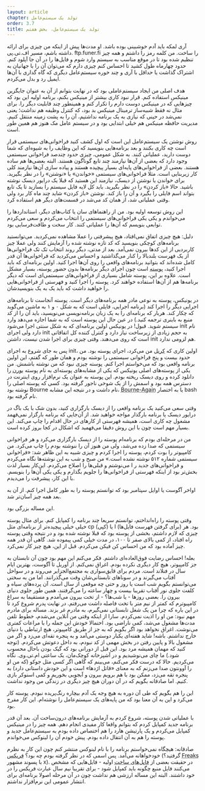 ```yaml
---
layout: article
chapter: تولد یک سیستم‌عامل
order: 3.7
title: تولد یک سیستم‌عامل، بخش هفتم
---
```



آری لمکه باید آدم خوشبینی بوده باشد. او مدت‌ها پیش از اینکه من چیزی برای ارائه داشته باشم، مسیر اف.تی.پی. ftp.funer.fi را ساخت. من کلمه رمز را داشتم و همه چیز تنظیم شده بود تا در موقع مناسب به سیستم وارد شوم و فایل‌ها را در آن جا آپلود کنم. حدود چهارماه طول کشید تا احساس کنم چیزی دارم که می‌توان آن را با جهانیان به اشتراک گذاشت یا حداقل با آری و چند خوره سیستم‌عامل دیگری که گاه گداری با آن‌ها ایمیل رد و بدل می‌کردم. 

هدف اصلی من ایجاد سیستم‌عاملی بود که در نهایت بتوانم از آن‌ به عنوان جایگزین مینیکس استفاده کنم. قرار نبود کاری بیشتر از مینیکس بکنم، برنامه اولیه این بود که چیزهایی که در مینیکس دوست دارم را تکرار کنم و همینطور چند قابلیت دیگر را. برای مثال نه فقط شبیه‌ساز ترمینال مینیکس بد بود، که کنترل وظیفه هم نداشت؛ یعنی نمی‌شد در حینی که نیازی به یک برنامه نداشتیم، آن را به پشت زمینه منتقل کنیم. مدیریت حافظه مینیکس هم خیلی ابتدایی بود و در سیستم عامل مک هنوز هم همین طور است. 

روش نوشتن یک سیستم‌عامل این است که اول کشف کنید فراخوانی‌های سیستمی قرار است چه کاری بکنند و بعد برنامه‌هایی بنویسید که این وظایف را به شیوه‌ای که شما دوست دارید، عملیاتی کنند. به شکل عمومی، چیزی حدود چندصد فراخوانی سیستمی وجود دارد که بعضی از آن‌ها نیازمند چند تابع گوناگون هستند. البته بعضی‌ها هم ساده هستند. بعضی از فراخوانی‌های پایه‌ای بسیار پیچیده هستند و پیاده سازی آن‌ها نیازمند کلی کار زیربنایی است. مثلا فراخوانی‌های سیستمی «خواندن» یا «نوشتن» را در نظر بگیرید. برای خواندن یا نوشتن از دیسک، نیازمند این هستید که قبلا یک درایور دیسک نوشته باشید. حالا «باز کردن» را در نظر بگیرید. باید کل لایه فایل سیستم را بسازید تا یک تابع بتواند اسم فایلی را بگیرد و آن را باز کند. نوشتن «باز کردن» شاید چند ماه کار برد ولی وقتی عملیاتی شد، از همان کد می‌شد در قسمت‌های دیگر هم استفاده کرد. 

این روش توسعه‌ اولیه بود. من از راهنماهای سان یا کتاب‌های دیگر، استانداردها را می‌خواندم و یکی یکی فراخوانی‌های سیستمی را انتخاب می‌کردم و سعی می‌کردم توابعی بنویسم که آن‌ها را عملیاتی کنند. کار سخت و طاقت‌فرسایی بود. 

دلیل: هیچ چیزی اتفاق نمی‌افتاد، هیچ پیشرفتی را عملا مشاهده نمی‌کردید. می‌توانستید برنامه‌های کوچکی بنویسید که کد تازه نوشته شده را آزمایش کنند ولی عملا چیز کاربردیی از این کدها بیرون نمی‌آمد. بعد از مدتی، دیگر روند انتخاب تک تک فراخوانی‌ها از یک فهرست بلندبالا را کنار می‌گذاشتید و احساس می‌کردید که فراخوانی‌ها آن قدر کامل شده‌اند که بتوانید برنامه‌های واقعی را روی آن‌ها اجرا کنید. اولین برنامه‌ای که باید اجرا کنید، <abbr title="Shell همان پوسته متنی است که در سیستم‌عامل‌هایی مانند لینوکس دستورات را داخل آن تایپ می کنیم.">پوسته</abbr > است چون اجرای دیگر برنامه‌ها بدون حضور پوسته، بسیار مشکل است. علاوه بر این، پوسته شامل بسیاری از فراخوانی‌های سیستمی‌ای است که دیگر برنامه‌ها هم از آن‌ها استفاده خواهند کرد. پوسته را اجرا کنید و فهرستی از فراخوانی‌هایی را خواهید داشت که باید یک به یک بنویسیدشان.

در یونیکس، پوسته به نوعی مادر همه برنامه‌های دیگر است. پوسته آنجاست تا برنامه‌های اجرایی دیگر را اجرا کند (برنامه اجرایی، فایلی است که به شکل ۰ و ۱ به ماشین می‌گوید که چکار کند. هربار که برنامه‌ای را به یک زبان برنامه‌نویسی می‌نویسید، باید آن را از کد منبع به باینری ترجمه کنید.) در عین حال این پوسته است که به شما اجازه می‌دهد وارد سیستم شوید. قبول! در یونیکس اولین برنامه‌ای که به شکل سنتی اجرا می‌شود init نام دارد ولی اجرای init به حجم زیادی از زیرساخت نیاز دارد و کنترل کننده کل اتفاقاتی است که روی می‌دهند. وقتی چیزی برای اجرا شدن نیست، داشتن init هم لزومی ندارد. 

پس به جای شروع به اجرای init، اولین کاری که <abbr title="Kernel">کرنل</abbr> من می‌کرد، اجرای پوسته بود. من حدود بیست و پنج فراخوانی سیستمی را نوشته بودم و همان طور که گفتم، این اولین برنامه‌ واقعی بود که می‌خواستم اجرا کنم. پوسته چیزی نبود که من نوشته‌ باشمش. من یکی از پوسته‌های اصلی یونیکس که یکی از مشابه‌های پوسته‌ای به نام پوسته <abbr title="Boune Shell">بورن</abbr > را دانلود کرده و روی دیسک ریخته بودم. این پوسته به عنوان یک نرم‌افزار روی اینترنت در دسترس همه بود و اسمش را از یک شوخی ناجور گرفته بود. کسی که پوسته اصلی را نوشته بود Bourne نام داشت و در نتیجه این مشابه، <abbr title="این شوخی ای است با مسیحیانی که بعد از مدت ها فکر می کنند به تازگی مسیحیت را کشف کرده اند و با تولدی دوباره، وظیفه دارند دیگران را نیز متوجه این کشف کنند">Bourne-Again</abbr> یا به اختصار bash نام گرفته بود.

وقتی سعی‌ می‌کنید یک برنامه واقعی را از دیسک بارگزاری کنید، بدون شک با یک باگ در درایور دیسک یا برنامه بارگذار مواجه خواهید شد. از آن‌جایی که برنامه بارگزار نمی‌فهمد مشغول چه کاری است، همیشه فهرستی از کارهای در حال اقدام را چاپ می‌کند. این بسیار مهم است چون با این روش دقیقا می‌فهمید که اشکال در کجا بروز کرده است. 

من در مرحله‌ای بودم که برنامه‌ام پوسته را از دیسک بارگزاری می‌کرد و هر فراخوانی سیستمی که صدا زده می‌شد، ولی من هنوز آن را ننوشته بودم را چاپ می‌کرد. من کامپیوتر را بوت کردم، پوسته را اجرا کردم و چیزی شبیه به این ظاهر شد: «فراخوانی سیستمی شماره ۵۱۲ نوشته نشده است.» من صبح و شب به این نوشته‌ها نگاه می‌کردم و فراخوانی‌های جدید ر ا می‌نوشتم و قبلی‌ها را اصلاح می‌کردم. این‌کار بسیار لذت بخش‌تر بود از اینکه فهرستی از فراخوانی‌ها را جلویم بگذارم و یکی یکی آن‌ها را بنویسم. با این کار، پیشرفت را می‌دیدم. 

اواخر آگوست یا اوایل سپتامبر بود که توانستم پوسته را به طور کامل اجرا کنم. از آن به بعد همه چیز آسان‌تر شد. 

این مساله بزرگی بود. 

وقتی پوسته را راه‌انداختم، توانستم سریعا چند برنامه را کمپایل کنم. برای مثال پوسته خیلی خیلی پیچیده‌تر از برنامه‌ای مثل cp (کپی) یا I (برای گرفتن فهرست فایل‌ها) بود. هر چیزی که لازم داشتم، بخشی از پوسته بود که قبلا نوشته شده بود و در نتیجه وقتی پوسته راه افتاد، از کمی بالای صفر تا ۱۰۰، در مدت خیلی کمی پیموده شد. گاهی آن قدر همه چیز آماده بود که من احساس کن فیکن می‌کردم. قبل از این، هیچ چیز کار نمی‌کرد. 

بعله! احساس رضایت فوق‌العاده‌ای داشتم. فکر می‌کنم این مهم بود چون آن تابستان به جز کامپیوتر، هیچ کار دیگری نکرده بودم. اغراق نمی‌کنم. از آوریل تا آگوست، بهترین ایام سال در فنلاند است. مردم برای قایق‌سواری به مجتمع‌الجزایر می‌روند و در سواحل آفتاب می‌گیرند و در سوناهای تابستانی‌شان وقت می‌گذرانند. اما من به سختی می‌توانستم بگویم شب است یا روز و حتی چه موقعی از سال است. آن پرده‌های سیاه و کلفت جلوی نور آفتاب تقریبا بیست و چهار ساعته را می‌گرفتند، همین طور جلوی دنیای بیرون را. بعضی روزها - یا شب‌ها؟ - از تخت بیرون می‌آمدم و مستقیما به سراغ کامپیوترم که کمتر از نیم‌ متر با تخت فاصله داشت می‌رفتم. در نهایت پدرم شروع کرد تا در این باره که چرا من یک شغل تابستانی نمی‌گیرم،‌ به مادرم غر بزند. مساله برای مادرم مهم نبود: من او را اذیت نمی‌کردم. سارا از اینکه وقتی من آنلاین می‌شدم، خطوط تلفن مدت‌ها مشغول می‌شد، کمی ناراضی بود. احتمالا خودش این جمله را با مراعات کمتری می‌نوشت. اغراق نخواهد بود اگر بگویم که به جز از طریق کامپیوتر، هیچ ارتباطی با دنیای خارج نداشتم. باشه!‌ شاید هفته‌ای یکبار دوستی می‌آمد و به پنجره تقه‌ای می‌زد و اگر من مشغول بالا و پایین رفتن در بخش مهمی از کد نبودم، به داخل دعوتش می‌کردم. (توجه کنید که مهمان همیشه مرد بود. این قبل از دورانی بود که گیک‌ بودن باحال محسوب شود.) ما چای می‌نوشیدیم و در آشپزخانه کوچک‌مان، یک ساعتی ام.تی.وی. نگاه می‌کردیم. حالا که درست فکر می‌کنم، می‌بینم که گاهی اگر کسی مثل جوکو (که من او را آوونتون صدا می‌زنم که به معنای «قاتل اژدها» است و این خودش داستانی دارد) به پنجره تقه می‌زد، ممکن بود با هم برویم بیرون و آبجویی بخوریم و کمی اسنوکر بازی کنیم. اما صادقانه بگویم که در آن دوران هیچ چیز دیگری در زندگی من وجود نداشت. 

این را هم بگویم که طی آن دوره به هیچ وجه یک آدم بیچاره رنگ‌پریده نبودم. پوسته کار می‌کرد و این به آن معنا بود که من پایه‌های یک سیستم‌عامل را نوشته‌ام. این کار مفرح بود. 

با عملیاتی شدن پوسته، شروع کردم به آزمایش برنامه‌های درون‌‌ساخت آن. بعد آن قدر برنامه جدید کمپایل کردم که بتوانم واقعا کار مفیدی انجام دهم. همه چیز را در مینیکس کمپایل می‌کردم و یک پارتیشن هارد را هم اختصاص داده بودم به سیستم‌عامل جدید و پوسته را هم به آن انتقال داده بودم. پیش خودم آن را لینوکس می‌خواندم. 

صادقانه: هیچگاه نمی‌خواستم برنامه را با نام لینوکس منتشر کنم چون این کار به نظرم خودخواهانه می‌آمد. پس اسمی که در نظر گرفته بودم چه بود؟‌ <abbr title="Freax">فریکس</abbr> (گرفتید؟ <abbr title="در انگلیسی به معنی چیزهای عجیب و غریب و آدم های ناهمگون">Freaks</abbr> با پسوند مشهور x). در حقیقت بعضی از <abbr title="Make File - فایلی که به کمپایلر می گوید چگونه باید برنامه خاصی را کمپایل کند.">فایل‌های ساخت</abbr > اولیه - فایل‌هایی که مشخص می‌کنند فایل منبع چگونه باید کمپایل شود - برای تقریبا نیم سال عبارت فریکس را در خود داشتند. البته این مساله ارزشی هم نداشت چون در آن مرحله اصولا برنامه‌ای برای انتشار عمومی این نرم‌افزار نداشتم. 


